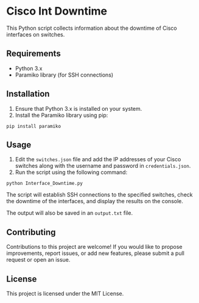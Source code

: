 # Cisco Int Downtime

This Python script collects information about the downtime of Cisco interfaces on switches.

## Requirements

- Python 3.x
- Paramiko library (for SSH connections)

## Installation

1. Ensure that Python 3.x is installed on your system.
2. Install the Paramiko library using pip:

```
pip install paramiko

```

## Usage

1. Edit the `switches.json` file and add the IP addresses of your Cisco switches along with the username and password in `credentials.json`.
2. Run the script using the following command:

```
python Interface_Downtime.py
```

The script will establish SSH connections to the specified switches, check the downtime of the interfaces, and display the results on the console.

The output will also be saved in an `output.txt` file.

## Contributing

Contributions to this project are welcome! If you would like to propose improvements, report issues, or add new features, please submit a pull request or open an issue.

## License

This project is licensed under the MIT License.
